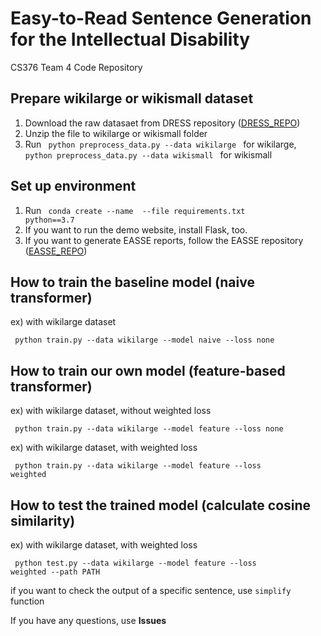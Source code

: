 # Easy-to-Read Sentence Generation for the Intellectual Disability

CS376 Team 4 Code Repository

## Prepare wikilarge or wikismall dataset

1. Download the raw datasaet from DRESS repository ([DRESS_REPO](https://github.com/XingxingZhang/dress))
2. Unzip the file to wikilarge or wikismall folder
3. Run <code> python preprocess_data.py --data wikilarge </code> for wikilarge, <code> python preprocess_data.py --data wikismall </code> for wikismall

## Set up environment

1. Run <code> conda create --name <env> --file requirements.txt python==3.7 </code>
2. If you want to run the demo website, install Flask, too.
3. If you want to generate EASSE reports, follow the EASSE repository ([EASSE_REPO](https://github.com/feralvam/easse))

## How to train the baseline model (naive transformer)

ex) with wikilarge dataset

<code> python train.py --data wikilarge --model naive --loss none </code>

## How to train our own model (feature-based transformer)

ex) with wikilarge dataset, without weighted loss

<code> python train.py --data wikilarge --model feature --loss none </code>

ex) with wikilarge dataset, with weighted loss

<code> python train.py --data wikilarge --model feature --loss weighted </code>

## How to test the trained model (calculate cosine similarity)

ex) with wikilarge dataset, with weighted loss

<code> python test.py --data wikilarge --model feature --loss weighted --path PATH</code>

if you want to check the output of a specific sentence, use `simplify` function

If you have any questions, use **Issues**
